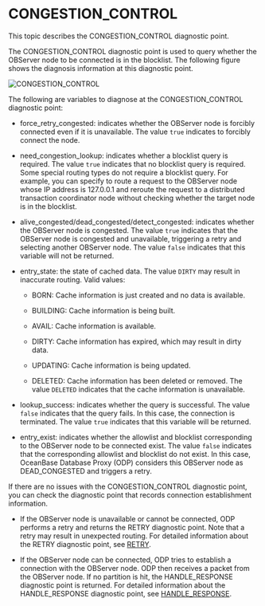 # CONGESTION_CONTROL

This topic describes the CONGESTION_CONTROL diagnostic point.

The CONGESTION_CONTROL diagnostic point is used to query whether the OBServer node to be connected is in the blocklist. The following figure shows the diagnosis information at this diagnostic point.

![CONGESTION_CONTROL](https://obbusiness-private.oss-cn-shanghai.aliyuncs.com/doc/img/odp/V4.2.1/en-US/400.routing-diagnosis/600.congestion-control-01.png)

The following are variables to diagnose at the CONGESTION_CONTROL diagnostic point:

* force_retry_congested: indicates whether the OBServer node is forcibly connected even if it is unavailable. The value `true` indicates to forcibly connect the node.

* need_congestion_lookup: indicates whether a blocklist query is required. The value `true` indicates that no blocklist query is required. Some special routing types do not require a blocklist query. For example, you can specify to route a request to the OBServer node whose IP address is 127.0.0.1 and reroute the request to a distributed transaction coordinator node without checking whether the target node is in the blocklist.

* alive_congested/dead_congested/detect_congested: indicates whether the OBServer node is congested. The value `true` indicates that the OBServer node is congested and unavailable, triggering a retry and selecting another OBServer node. The value `false` indicates that this variable will not be returned.

* entry_state: the state of cached data. The value `DIRTY` may result in inaccurate routing. Valid values:

  * BORN: Cache information is just created and no data is available.

  * BUILDING: Cache information is being built.

  * AVAIL: Cache information is available.

  * DIRTY: Cache information has expired, which may result in dirty data.

  * UPDATING: Cache information is being updated.

  * DELETED: Cache information has been deleted or removed. The value `DELETED` indicates that the cache information is unavailable.

* lookup_success: indicates whether the query is successful. The value `false` indicates that the query fails. In this case, the connection is terminated. The value `true` indicates that this variable will be returned.

* entry_exist: indicates whether the allowlist and blocklist corresponding to the OBServer node to be connected exist. The value `false` indicates that the corresponding allowlist and blocklist do not exist. In this case, OceanBase Database Proxy (ODP) considers this OBServer node as DEAD_CONGESTED and triggers a retry.

If there are no issues with the CONGESTION_CONTROL diagnostic point, you can check the diagnostic point that records connection establishment information.

* If the OBServer node is unavailable or cannot be connected, ODP performs a retry and returns the RETRY diagnostic point. Note that a retry may result in unexpected routing. For detailed information about the RETRY diagnostic point, see [RETRY](700.retry.md).

* If the OBServer node can be connected, ODP tries to establish a connection with the OBServer node. ODP then receives a packet from the OBServer node. If no partition is hit, the HANDLE_RESPONSE diagnostic point is returned. For detailed information about the HANDLE_RESPONSE diagnostic point, see [HANDLE_RESPONSE](800.handle-response.md).
